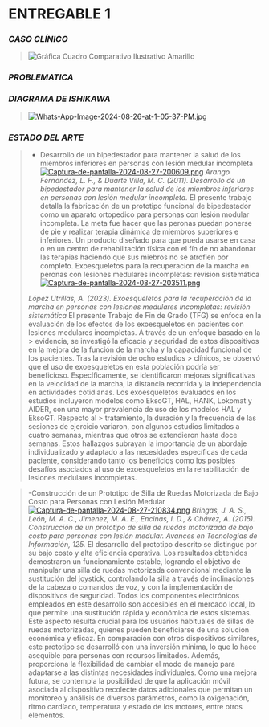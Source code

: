 # ENTREGABLE 1
 ### *CASO CLÍNICO*
> ![Gráfica Cuadro Comparativo Ilustrativo Amarillo](https://github.com/user-attachments/assets/640cc622-d7d3-44d0-bedf-d249420d0d21)

 ### *PROBLEMATICA*
> 
 ### *DIAGRAMA DE ISHIKAWA*
>
> [![Whats-App-Image-2024-08-26-at-1-05-37-PM.jpg](https://i.postimg.cc/BvrJwqK1/Whats-App-Image-2024-08-26-at-1-05-37-PM.jpg)](https://postimg.cc/sBJFMCKV)
### *ESTADO DEL ARTE*
> - Desarrollo de un bipedestador para mantener la salud de los miembros inferiores en personas con lesión medular incompleta
> [![Captura-de-pantalla-2024-08-27-200609.png](https://i.postimg.cc/8C95bCL7/Captura-de-pantalla-2024-08-27-200609.png)](https://postimg.cc/XZK4j4HW)
> *Arango Fernández, L. F., & Duarte Villa, M. C. (2011). Desarrollo de un bipedestador para mantener la salud de los miembros inferiores en personas con lesión medular incompleta.*
El presente trabajo detalla la fabricación de un prototipo funcional de bipedestador como un aparato ortopedico para personas con lesión modular incompleta. La meta fue hacer que las peronas puedan ponerse de pie y realizar terapia dinámica de miembros superiores e inferiores. Un producto diseñado para que pueda usarse en casa o en un centro de rehabilitación física con el fín de no abandonar las terapias haciendo que sus miebros no se atrofien por completo.
>   Exoesqueletos para la recuperacion de la marcha en peronas con lesiones medulares incompletas: revisión sistemática
> [![Captura-de-pantalla-2024-08-27-203511.png](https://i.postimg.cc/fbnW3Psd/Captura-de-pantalla-2024-08-27-203511.png)](https://postimg.cc/rDj23QKy)
>
> *López Utrillas, A. (2023). Exoesqueletos para la recuperación de la marcha en personas con lesiones medulares incompletas: revisión sistemática*
> El presente Trabajo de Fin de Grado (TFG) se enfoca en la evaluación de los efectos de los exoesqueletos en pacientes con lesiones medulares incompletas. A través de un enfoque basado en la > evidencia, se investigó la eficacia y seguridad de estos dispositivos en la mejora de la función de la marcha y la capacidad funcional de los pacientes. Tras la revisión de ocho estudios > clínicos, se observó que el uso de exoesqueletos en esta población podría ser beneficioso. Específicamente, se identificaron mejoras significativas en la velocidad de la marcha, la distancia recorrida y la independencia en actividades cotidianas.
> Los exoesqueletos evaluados en los estudios incluyeron modelos como EksoGT, HAL, HANK, Lokomat y AIDER, con una mayor prevalencia de uso de los modelos HAL y EksoGT. Respecto al > tratamiento, la duración y la frecuencia de las sesiones de ejercicio variaron, con algunos estudios limitados a cuatro semanas, mientras que otros se extendieron hasta doce semanas. Estos hallazgos subrayan la importancia de un abordaje individualizado y adaptado a las necesidades específicas de cada paciente, considerando tanto los beneficios como los posibles desafíos asociados al uso de exoesqueletos en la rehabilitación de lesiones medulares incompletas.

> -Construcción de un Prototipo de Silla de Ruedas Motorizada de Bajo Costo para Personas con Lesión Medular
> [![Captura-de-pantalla-2024-08-27-210834.png](https://i.postimg.cc/hvyTcBHT/Captura-de-pantalla-2024-08-27-210834.png)](https://postimg.cc/LgPn3r48)
> *Bringas, J. A. S., León, M. A. C., Jimenez, M. A. E., Encinas, I. D., & Chávez, A. (2015). Construcción de un prototipo de silla de ruedas motorizada de bajo costo para personas con lesión medular. Avances en Tecnologías de Información, 125.*
> El desarrollo del prototipo descrito se distingue por su bajo costo y alta eficiencia operativa. Los resultados obtenidos demostraron un funcionamiento estable, logrando el objetivo de manipular una silla de ruedas motorizada convencional mediante la sustitución del joystick, controlando la silla a través de inclinaciones de la cabeza o comandos de voz, y con la implementación de dispositivos de seguridad. Todos los componentes electrónicos empleados en este desarrollo son accesibles en el mercado local, lo que permite una sustitución rápida y económica de estos sistemas. Este aspecto resulta crucial para los usuarios habituales de sillas de ruedas motorizadas, quienes pueden beneficiarse de una solución económica y eficaz. En comparación con otros dispositivos similares, este prototipo se desarrolló con una inversión mínima, lo que lo hace asequible para personas con recursos limitados. Además, proporciona la flexibilidad de cambiar el modo de manejo para adaptarse a las distintas necesidades individuales. Como una mejora futura, se contempla la posibilidad de que la aplicación móvil asociada al dispositivo recolecte datos adicionales que permitan un monitoreo y análisis de diversos parámetros, como la oxigenación, ritmo cardíaco, temperatura y estado de los motores, entre otros elementos.
>
